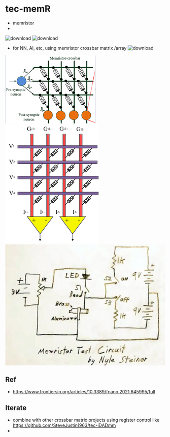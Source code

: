 # tec-memR
- memristor
- 
![download](https://user-images.githubusercontent.com/58069246/172303311-34beab6a-afed-4aa9-b656-d7a765cd697c.png)
![download](https://user-images.githubusercontent.com/58069246/172303379-81965820-a7c8-481a-93e4-be1e358269ad.png)






- for NN, AI, etc, using memristor crossbar matrix /array 
  ![download](https://user-images.githubusercontent.com/58069246/172303581-0c4dcfce-4fb0-484d-b76b-7117976cbdef.png)



![](https://github.com/SteveJustin1963/tec-memR/blob/main/pics/memR-NN.png)
![](https://github.com/SteveJustin1963/tec-memR/blob/main/pics/Neural-network-implementation-using-memristor-crossbar-arrays-a-shows-a-conventional.png)
![](https://github.com/SteveJustin1963/tec-memR/blob/main/pics/cc1.png)

## Ref
- https://www.frontiersin.org/articles/10.3389/fnano.2021.645995/full

## Iterate
- combine with other crossbar matrix projects using register control like https://github.com/SteveJustin1963/tec-iDADmm
- 
